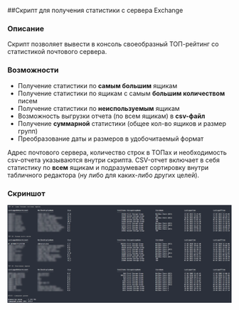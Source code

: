 ﻿##Скрипт для получения статистики с сервера Exchange

### Описание

Скрипт позволяет вывести в консоль своеобразный ТОП-рейтинг со статистикой почтового сервера.

### Возможности

* Получение статистики по **самым большим** ящикам
* Получение статистики по ящикам с самым **большим количеством** писем
* Получение статистики по **неиспользуемым** ящикам
* Возможность выгрузки отчета (по всем ящикам) в **csv-файл**
* Получение **суммарной** статистики (общее кол-во ящиков и размер групп)
* Преобразование даты и размеров в удобочитаемый формат

Адрес почтового сервера, количество строк в ТОПах и необходимость csv-отчета указываются внутри скрипта. CSV-отчет включает в себя статистику по **всем** ящикам и подразумевает сортировку внутри табличного редактора (ну либо для каких-либо других целей).

### Скриншот

![Screenshot 1](screenshot1.png)